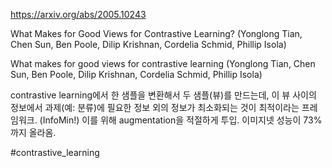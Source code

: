 https://arxiv.org/abs/2005.10243

What Makes for Good Views for Contrastive Learning? (Yonglong Tian, Chen Sun, Ben Poole, Dilip Krishnan, Cordelia Schmid, Phillip Isola)

What makes for good views for contrastive learning (Yonglong Tian, Chen Sun, Ben Poole, Dilip Krishnan, Cordelia Schmid, Phillip Isola)

contrastive learning에서 한 샘플을 변환해서 두 샘플(뷰)를 만드는데, 이 뷰 사이의 정보에서 과제(예: 분류)에 필요한 정보 외의 정보가 최소화되는 것이 최적이라는 프레임워크. (InfoMin!) 이를 위해 augmentation을 적절하게 투입. 이미지넷 성능이 73%까지 올라옴.

#contrastive_learning 